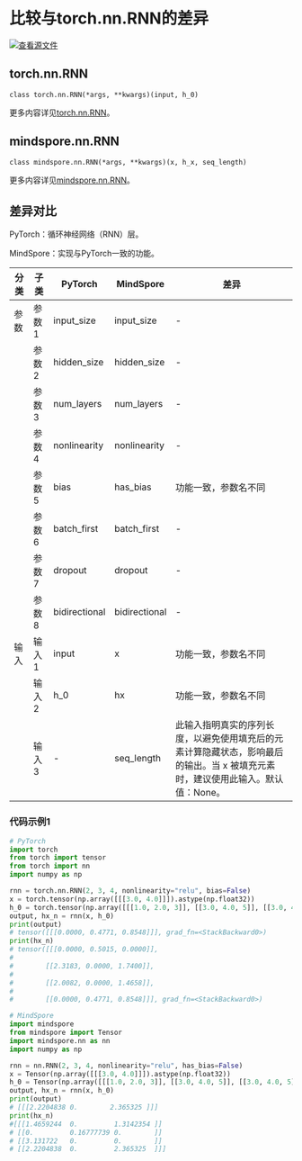 # 比较与torch.nn.RNN的差异

[![查看源文件](https://mindspore-website.obs.cn-north-4.myhuaweicloud.com/website-images/r2.3/resource/_static/logo_source.svg)](https://gitee.com/mindspore/docs/blob/r2.3/docs/mindspore/source_zh_cn/note/api_mapping/pytorch_diff/RNN.md)

## torch.nn.RNN

```text
class torch.nn.RNN(*args, **kwargs)(input, h_0)
```

更多内容详见[torch.nn.RNN](https://pytorch.org/docs/1.8.1/generated/torch.nn.RNN.html)。

## mindspore.nn.RNN

```text
class mindspore.nn.RNN(*args, **kwargs)(x, h_x, seq_length)
```

更多内容详见[mindspore.nn.RNN](https://www.mindspore.cn/docs/zh-CN/r2.3/api_python/nn/mindspore.nn.RNN.html)。

## 差异对比

PyTorch：循环神经网络（RNN）层。

MindSpore：实现与PyTorch一致的功能。

| 分类 | 子类 |PyTorch | MindSpore | 差异 |
| --- | --- | --- | --- |---|
| 参数 | 参数1 | input_size | input_size   | - |
| | 参数2 | hidden_size | hidden_size |  - |
| | 参数3 | num_layers | num_layers | - |
| | 参数4 | nonlinearity |  nonlinearity | - |
| | 参数5 | bias | has_bias | 功能一致，参数名不同 |
| | 参数6 | batch_first | batch_first | - |
| | 参数7 | dropout | dropout | - |
| | 参数8 | bidirectional | bidirectional | - |
|输入 | 输入1 | input        | x       | 功能一致，参数名不同 |
|      | 输入2 | h_0       | hx      | 功能一致，参数名不同 |
|      | 输入3 | -    | seq_length      | 此输入指明真实的序列长度，以避免使用填充后的元素计算隐藏状态，影响最后的输出。当 x 被填充元素时，建议使用此输入。默认值：None。 |

### 代码示例1

```python
# PyTorch
import torch
from torch import tensor
from torch import nn
import numpy as np

rnn = torch.nn.RNN(2, 3, 4, nonlinearity="relu", bias=False)
x = torch.tensor(np.array([[[3.0, 4.0]]]).astype(np.float32))
h_0 = torch.tensor(np.array([[[1.0, 2.0, 3]], [[3.0, 4.0, 5]], [[3.0, 4.0, 5]], [[3.0, 4.0, 5]]]).astype(np.float32))
output, hx_n = rnn(x, h_0)
print(output)
# tensor([[[0.0000, 0.4771, 0.8548]]], grad_fn=<StackBackward0>)
print(hx_n)
# tensor([[[0.0000, 0.5015, 0.0000]],
#
#        [[2.3183, 0.0000, 1.7400]],
#
#        [[2.0082, 0.0000, 1.4658]],
#
#        [[0.0000, 0.4771, 0.8548]]], grad_fn=<StackBackward0>)

# MindSpore
import mindspore
from mindspore import Tensor
import mindspore.nn as nn
import numpy as np

rnn = nn.RNN(2, 3, 4, nonlinearity="relu", has_bias=False)
x = Tensor(np.array([[[3.0, 4.0]]]).astype(np.float32))
h_0 = Tensor(np.array([[[1.0, 2.0, 3]], [[3.0, 4.0, 5]], [[3.0, 4.0, 5]], [[3.0, 4.0, 5]]]).astype(np.float32))
output, hx_n = rnn(x, h_0)
print(output)
# [[[2.2204838 0.        2.365325 ]]]
print(hx_n)
#[[[1.4659244  0.         1.3142354 ]]
# [[0.         0.16777739 0.        ]]
# [[3.131722   0.         0.        ]]
# [[2.2204838  0.         2.365325  ]]]
```
